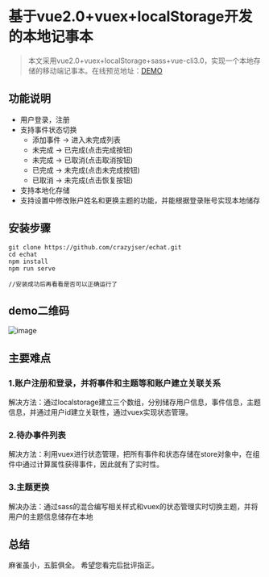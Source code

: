 # 基于vue2.0+vuex+localStorage开发的本地记事本

> 本文采用vue2.0+vuex+localStorage+sass+vue-cli3.0，实现一个本地存储的移动端记事本。在线预览地址：[DEMO](http://echat.applinzi.com)

## 功能说明

- 用户登录，注册
- 支持事件状态切换
	- 添加事件 -> 进入未完成列表
	- 未完成 -> 已完成(点击完成按钮)
	- 未完成 -> 已取消(点击取消按钮)
	- 已完成 -> 未完成(点击未完成按钮)
	- 已取消 -> 未完成(点击恢复按钮)
- 支持本地化存储
- 支持设置中修改账户姓名和更换主题的功能，并能根据登录账号实现本地储存

## 安装步骤

	git clone https://github.com/crazyjser/echat.git
	cd echat
	npm install
	npm run serve
	
	//安装成功后再看看是否可以正确运行了

## demo二维码

![image](https://raw.githubusercontent.com/lin-xin/notepad/master/screenshots/3.gif)

## 主要难点

### 1.账户注册和登录，并将事件和主题等和账户建立关联关系

解决方法：通过localstorage建立三个数组，分别储存用户信息，事件信息，主题信息，并通过用户id建立关联性，通过vuex实现状态管理。

### 2.待办事件列表

解决方法：利用vuex进行状态管理，把所有事件和状态存储在store对象中，在组件中通过计算属性获得事件，因此就有了实时性。

### 3.主题更换

解决办法：通过sass的混合编写相关样式和vuex的状态管理实时切换主题，并将用户的主题信息储存在本地

## 总结 ##

麻雀虽小，五脏俱全。 希望您看完后批评指正。
